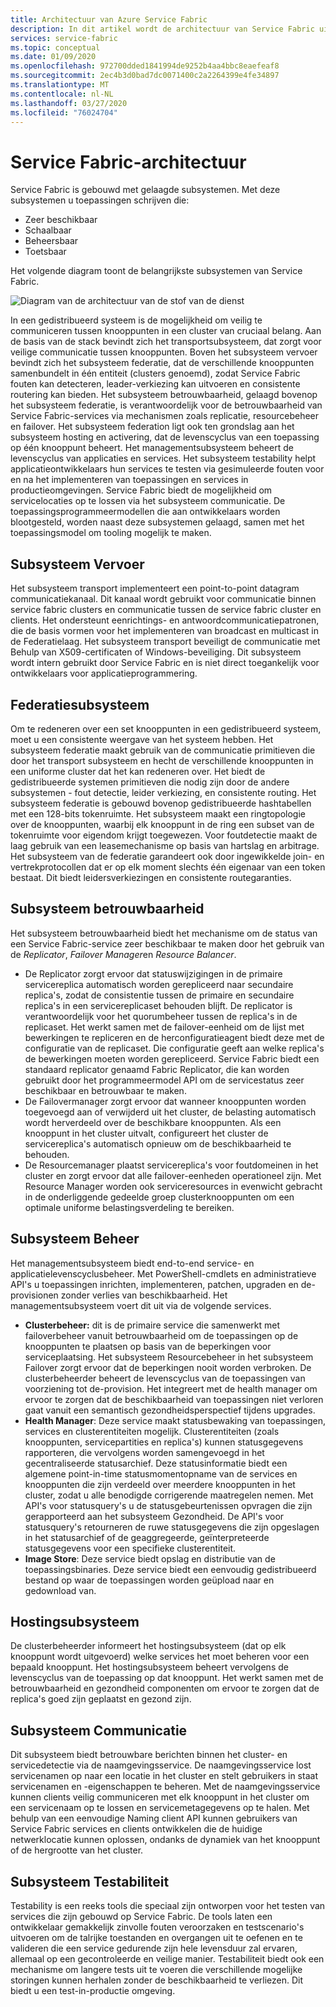 ```yaml
---
title: Architectuur van Azure Service Fabric
description: In dit artikel wordt de architectuur van Service Fabric uitgelegd, een gedistribueerd systeemplatform dat wordt gebruikt om schaalbare, betrouwbare en eenvoudig beheerde applicaties voor de cloud te bouwen.
services: service-fabric
ms.topic: conceptual
ms.date: 01/09/2020
ms.openlocfilehash: 972700dded1841994de9252b4aa4bbc8eaefeaf8
ms.sourcegitcommit: 2ec4b3d0bad7dc0071400c2a2264399e4fe34897
ms.translationtype: MT
ms.contentlocale: nl-NL
ms.lasthandoff: 03/27/2020
ms.locfileid: "76024704"
---
```

# <a name="service-fabric-architecture"></a>Service Fabric-architectuur

Service Fabric is gebouwd met gelaagde subsystemen. Met deze subsystemen u toepassingen schrijven die:

* Zeer beschikbaar
* Schaalbaar
* Beheersbaar
* Toetsbaar

Het volgende diagram toont de belangrijkste subsystemen van Service Fabric.

![Diagram van de architectuur van de stof van de dienst](media/service-fabric-architecture/service-fabric-architecture.png)

In een gedistribueerd systeem is de mogelijkheid om veilig te communiceren tussen knooppunten in een cluster van cruciaal belang. Aan de basis van de stack bevindt zich het transportsubsysteem, dat zorgt voor veilige communicatie tussen knooppunten. Boven het subsysteem vervoer bevindt zich het subsysteem federatie, dat de verschillende knooppunten samenbundelt in één entiteit (clusters genoemd), zodat Service Fabric fouten kan detecteren, leader-verkiezing kan uitvoeren en consistente routering kan bieden. Het subsysteem betrouwbaarheid, gelaagd bovenop het subsysteem federatie, is verantwoordelijk voor de betrouwbaarheid van Service Fabric-services via mechanismen zoals replicatie, resourcebeheer en failover. Het subsysteem federation ligt ook ten grondslag aan het subsysteem hosting en activering, dat de levenscyclus van een toepassing op één knooppunt beheert. Het managementsubsysteem beheert de levenscyclus van applicaties en services. Het subsysteem testability helpt applicatieontwikkelaars hun services te testen via gesimuleerde fouten voor en na het implementeren van toepassingen en services in productieomgevingen. Service Fabric biedt de mogelijkheid om servicelocaties op te lossen via het subsysteem communicatie. De toepassingsprogrammeermodellen die aan ontwikkelaars worden blootgesteld, worden naast deze subsystemen gelaagd, samen met het toepassingsmodel om tooling mogelijk te maken.

## <a name="transport-subsystem"></a>Subsysteem Vervoer

Het subsysteem transport implementeert een point-to-point datagram communicatiekanaal. Dit kanaal wordt gebruikt voor communicatie binnen service fabric clusters en communicatie tussen de service fabric cluster en clients. Het ondersteunt eenrichtings- en antwoordcommunicatiepatronen, die de basis vormen voor het implementeren van broadcast en multicast in de Federatielaag. Het subsysteem transport beveiligt de communicatie met Behulp van X509-certificaten of Windows-beveiliging. Dit subsysteem wordt intern gebruikt door Service Fabric en is niet direct toegankelijk voor ontwikkelaars voor applicatieprogrammering.

## <a name="federation-subsystem"></a>Federatiesubsysteem

Om te redeneren over een set knooppunten in een gedistribueerd systeem, moet u een consistente weergave van het systeem hebben. Het subsysteem federatie maakt gebruik van de communicatie primitieven die door het transport subsysteem en hecht de verschillende knooppunten in een uniforme cluster dat het kan redeneren over. Het biedt de gedistribueerde systemen primitieven die nodig zijn door de andere subsystemen - fout detectie, leider verkiezing, en consistente routing. Het subsysteem federatie is gebouwd bovenop gedistribueerde hashtabellen met een 128-bits tokenruimte. Het subsysteem maakt een ringtopologie over de knooppunten, waarbij elk knooppunt in de ring een subset van de tokenruimte voor eigendom krijgt toegewezen. Voor foutdetectie maakt de laag gebruik van een leasemechanisme op basis van hartslag en arbitrage. Het subsysteem van de federatie garandeert ook door ingewikkelde join- en vertrekprotocollen dat er op elk moment slechts één eigenaar van een token bestaat. Dit biedt leidersverkiezingen en consistente routegaranties.

## <a name="reliability-subsystem"></a>Subsysteem betrouwbaarheid

Het subsysteem betrouwbaarheid biedt het mechanisme om de status van een Service Fabric-service zeer beschikbaar te maken door het gebruik van de *Replicator*, *Failover Manager*en *Resource Balancer*.

* De Replicator zorgt ervoor dat statuswijzigingen in de primaire servicereplica automatisch worden gerepliceerd naar secundaire replica's, zodat de consistentie tussen de primaire en secundaire replica's in een servicereplicaset behouden blijft. De replicator is verantwoordelijk voor het quorumbeheer tussen de replica's in de replicaset. Het werkt samen met de failover-eenheid om de lijst met bewerkingen te repliceren en de herconfiguratieagent biedt deze met de configuratie van de replicaset. Die configuratie geeft aan welke replica's de bewerkingen moeten worden gerepliceerd. Service Fabric biedt een standaard replicator genaamd Fabric Replicator, die kan worden gebruikt door het programmeermodel API om de servicestatus zeer beschikbaar en betrouwbaar te maken.
* De Failovermanager zorgt ervoor dat wanneer knooppunten worden toegevoegd aan of verwijderd uit het cluster, de belasting automatisch wordt herverdeeld over de beschikbare knooppunten. Als een knooppunt in het cluster uitvalt, configureert het cluster de servicereplica's automatisch opnieuw om de beschikbaarheid te behouden.
* De Resourcemanager plaatst servicereplica's voor foutdomeinen in het cluster en zorgt ervoor dat alle failover-eenheden operationeel zijn. Met Resource Manager worden ook serviceresources in evenwicht gebracht in de onderliggende gedeelde groep clusterknooppunten om een optimale uniforme belastingsverdeling te bereiken.

## <a name="management-subsystem"></a>Subsysteem Beheer

Het managementsubsysteem biedt end-to-end service- en applicatielevenscyclusbeheer. Met PowerShell-cmdlets en administratieve API's u toepassingen inrichten, implementeren, patchen, upgraden en de-provisionen zonder verlies van beschikbaarheid. Het managementsubsysteem voert dit uit via de volgende services.

* **Clusterbeheer:** dit is de primaire service die samenwerkt met failoverbeheer vanuit betrouwbaarheid om de toepassingen op de knooppunten te plaatsen op basis van de beperkingen voor serviceplaatsing. Het subsysteem Resourcebeheer in het subsysteem Failover zorgt ervoor dat de beperkingen nooit worden verbroken. De clusterbeheerder beheert de levenscyclus van de toepassingen van voorziening tot de-provision. Het integreert met de health manager om ervoor te zorgen dat de beschikbaarheid van toepassingen niet verloren gaat vanuit een semantisch gezondheidsperspectief tijdens upgrades.
* **Health Manager**: Deze service maakt statusbewaking van toepassingen, services en clusterentiteiten mogelijk. Clusterentiteiten (zoals knooppunten, servicepartities en replica's) kunnen statusgegevens rapporteren, die vervolgens worden samengevoegd in het gecentraliseerde statusarchief. Deze statusinformatie biedt een algemene point-in-time statusmomentopname van de services en knooppunten die zijn verdeeld over meerdere knooppunten in het cluster, zodat u alle benodigde corrigerende maatregelen nemen. Met API's voor statusquery's u de statusgebeurtenissen opvragen die zijn gerapporteerd aan het subsysteem Gezondheid. De API's voor statusquery's retourneren de ruwe statusgegevens die zijn opgeslagen in het statusarchief of de geaggregeerde, geïnterpreteerde statusgegevens voor een specifieke clusterentiteit.
* **Image Store**: Deze service biedt opslag en distributie van de toepassingsbinaries. Deze service biedt een eenvoudig gedistribueerd bestand op waar de toepassingen worden geüpload naar en gedownload van.

## <a name="hosting-subsystem"></a>Hostingsubsysteem

De clusterbeheerder informeert het hostingsubsysteem (dat op elk knooppunt wordt uitgevoerd) welke services het moet beheren voor een bepaald knooppunt. Het hostingsubsysteem beheert vervolgens de levenscyclus van de toepassing op dat knooppunt. Het werkt samen met de betrouwbaarheid en gezondheid componenten om ervoor te zorgen dat de replica's goed zijn geplaatst en gezond zijn.

## <a name="communication-subsystem"></a>Subsysteem Communicatie

Dit subsysteem biedt betrouwbare berichten binnen het cluster- en servicedetectie via de naamgevingsservice. De naamgevingsservice lost servicenamen op naar een locatie in het cluster en stelt gebruikers in staat servicenamen en -eigenschappen te beheren. Met de naamgevingsservice kunnen clients veilig communiceren met elk knooppunt in het cluster om een servicenaam op te lossen en servicemetagegevens op te halen. Met behulp van een eenvoudige Naming client API kunnen gebruikers van Service Fabric services en clients ontwikkelen die de huidige netwerklocatie kunnen oplossen, ondanks de dynamiek van het knooppunt of de hergrootte van het cluster.

## <a name="testability-subsystem"></a>Subsysteem Testabiliteit

Testability is een reeks tools die speciaal zijn ontworpen voor het testen van services die zijn gebouwd op Service Fabric. De tools laten een ontwikkelaar gemakkelijk zinvolle fouten veroorzaken en testscenario's uitvoeren om de talrijke toestanden en overgangen uit te oefenen en te valideren die een service gedurende zijn hele levensduur zal ervaren, allemaal op een gecontroleerde en veilige manier. Testabiliteit biedt ook een mechanisme om langere tests uit te voeren die verschillende mogelijke storingen kunnen herhalen zonder de beschikbaarheid te verliezen. Dit biedt u een test-in-productie omgeving.
